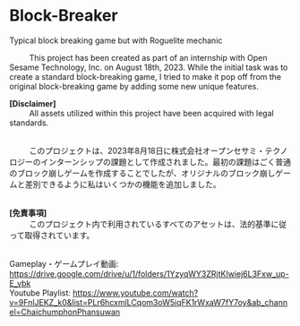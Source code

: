 # Block-Breaker
Typical block breaking game but with Roguelite mechanic

&nbsp;&nbsp;&nbsp;&nbsp;&nbsp;&nbsp;&nbsp;&nbsp;
         This project has been created as part of an internship with Open Sesame Technology, Inc. on August 18th, 2023. While the initial task was to create a standard block-breaking game, I tried to make it pop off from the original block-breaking game by adding some new unique features.

<b>[Disclaimer]</b>
<br>
&nbsp;&nbsp;&nbsp;&nbsp;&nbsp;&nbsp;&nbsp;&nbsp;
         All assets utilized within this project have been acquired with legal standards.

<br>
&nbsp;&nbsp;&nbsp;&nbsp;&nbsp;&nbsp;&nbsp;&nbsp;
         このプロジェクトは、2023年8月18日に株式会社オープンセサミ・テクノロジーのインターンシップの課題として作成されました。最初の課題はごく普通のブロック崩しゲームを作成することでしたが、オリジナルのブロック崩しゲームと差別できるように私はいくつかの機能を追加しました。

<br><b>[免責事項]</b>
<br>
&nbsp;&nbsp;&nbsp;&nbsp;&nbsp;&nbsp;&nbsp;&nbsp;
         このプロジェクト内で利用されているすべてのアセットは、法的基準に従って取得されています。

<br>Gameplay・ゲームプレイ動画: https://drive.google.com/drive/u/1/folders/1YzyqWY3ZRjtKIwiej6L3Fxw_up-E_vbk
<br>Youtube Playlist: https://www.youtube.com/watch?v=9FnlJEKZ_k0&list=PLr6hcxmlLCqom3oW5iqFK1rWxaW7fY7oy&ab_channel=ChaichumphonPhansuwan
